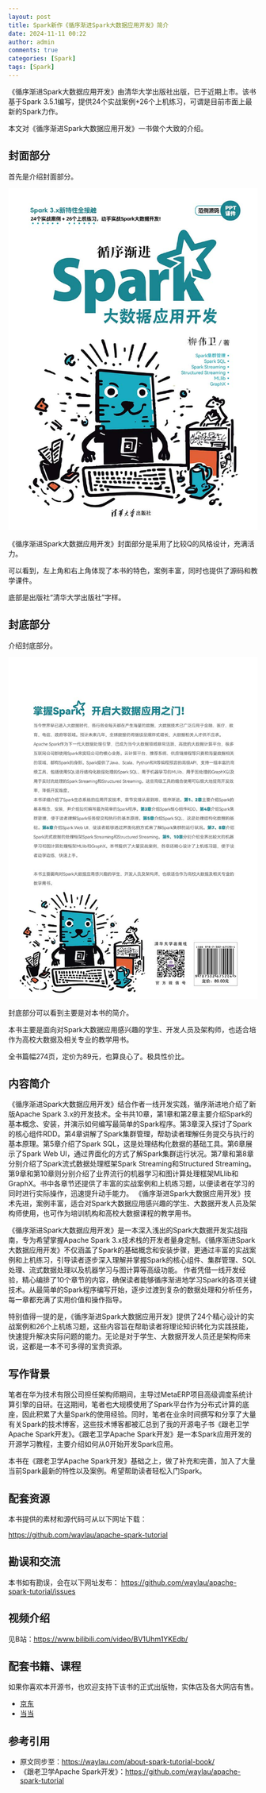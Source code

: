 ```yaml
---
layout: post
title: Spark新作《循序渐进Spark大数据应用开发》简介
date: 2024-11-11 00:22
author: admin
comments: true
categories: [Spark]
tags: [Spark]
---
```



《循序渐进Spark大数据应用开发》由清华大学出版社出版，已于近期上市。该书基于Spark 3.5.1编写，提供24个实战案例+26个上机练习，可谓是目前市面上最新的Spark力作。

本文对《循序渐进Spark大数据应用开发》一书做个大致的介绍。

<!-- more -->



## 封面部分

首先是介绍封面部分。

![](../images/post/20241111-spark-01.jpg)


《循序渐进Spark大数据应用开发》封面部分是采用了比较Q的风格设计，充满活力。


可以看到，左上角和右上角体现了本书的特色，案例丰富，同时也提供了源码和教学课件。

底部是出版社“清华大学出版社”字样。



## 封底部分

介绍封底部分。


![](../images/post/20241111-spark-02.jpg)


封底部分可以看到主要是对本书的简介。

本书主要是面向对Spark大数据应用感兴趣的学生、开发人员及架构师，也适合培作为高校大数据及相关专业的教学用书。


全书篇幅274页，定价为89元，也算良心了。极具性价比。






## 内容简介

《循序渐进Spark大数据应用开发》结合作者一线开发实践，循序渐进地介绍了新版Apache Spark 3.x的开发技术。全书共10章，第1章和第2章主要介绍Spark的基本概念、安装，并演示如何编写最简单的Spark程序。第3章深入探讨了Spark的核心组件RDD。第4章讲解了Spark集群管理，帮助读者理解任务提交与执行的基本原理。第5章介绍了Spark SQL，这是处理结构化数据的基础工具。第6章展示了Spark Web UI，通过界面化的方式了解Spark集群运行状况。第7章和第8章分别介绍了Spark流式数据处理框架Spark Streaming和Structured Streaming。第9章和第10章则分别介绍了业界流行的机器学习和图计算处理框架MLlib和GraphX。书中各章节还提供了丰富的实战案例和上机练习题，以便读者在学习的同时进行实际操作，迅速提升动手能力。
《循序渐进Spark大数据应用开发》技术先进，案例丰富，适合对Spark大数据应用感兴趣的学生、大数据开发人员及架构师使用，也可作为培训机构和高校大数据课程的教学用书。


《循序渐进Spark大数据应用开发》是一本深入浅出的Spark大数据开发实战指南，专为希望掌握Apache Spark 3.x技术栈的开发者量身定制。《循序渐进Spark大数据应用开发》不仅涵盖了Spark的基础概念和安装步骤，更通过丰富的实战案例和上机练习，引导读者逐步深入理解并掌握Spark的核心组件、集群管理、SQL处理、流式数据处理以及机器学习与图计算等高级功能。
作者凭借一线开发经验，精心编排了10个章节的内容，确保读者能够循序渐进地学习Spark的各项关键技术。从最简单的Spark程序编写开始，逐步过渡到复杂的数据处理和分析任务，每一章都充满了实用价值和操作指导。

特别值得一提的是，《循序渐进Spark大数据应用开发》提供了24个精心设计的实战案例和26个上机练习题，这些内容旨在帮助读者将理论知识转化为实践技能，快速提升解决实际问题的能力。无论是对于学生、大数据开发人员还是架构师来说，这都是一本不可多得的宝贵资源。

## 写作背景


笔者在华为技术有限公司担任架构师期间，主导过MetaERP项目高级调度系统计算引擎的自研。在这期间，笔者也大规模使用了Spark平台作为分布式计算的底座，因此积累了大量Spark的使用经验。同时，笔者在业余时间撰写和分享了大量有关Spark的技术博客，这些技术博客都被汇总到了我的开源电子书《跟老卫学Apache Spark开发》。《跟老卫学Apache Spark开发》是一本Spark应用开发的开源学习教程，主要介绍如何从0开始开发Spark应用。

本书在《跟老卫学Apache Spark开发》基础之上，做了补充和完善，加入了大量当前Spark最新的特性以及案例。希望帮助读者轻松入门Spark。

## 配套资源

本书提供的素材和源代码可从以下网址下载：

<https://github.com/waylau/apache-spark-tutorial>


## 勘误和交流

本书如有勘误，会在以下网址发布：
<https://github.com/waylau/apache-spark-tutorial/issues>




## 视频介绍

见B站：<https://www.bilibili.com/video/BV1Uhm1YKEdb/>

## 配套书籍、课程



如果你喜欢本开源书，也欢迎支持下该书的正式出版物，实体店及各大网店有售。


* [京东](https://search.jd.com/Search?keyword=%E5%BE%AA%E5%BA%8F%E6%B8%90%E8%BF%9BSpark%E5%A4%A7%E6%95%B0%E6%8D%AE%E5%BA%94%E7%94%A8%E5%BC%80%E5%8F%91&enc=utf-8&wq=%E5%BE%AA%E5%BA%8F%E6%B8%90%E8%BF%9BSpark%E5%A4%A7%E6%95%B0%E6%8D%AE%E5%BA%94%E7%94%A8%E5%BC%80%E5%8F%91&pvid=32d2112ca641476d9fc5323cf6113f60)
* [当当](https://search.jd.com/Search?keyword=%E5%BE%AA%E5%BA%8F%E6%B8%90%E8%BF%9BSpark%E5%A4%A7%E6%95%B0%E6%8D%AE%E5%BA%94%E7%94%A8%E5%BC%80%E5%8F%91&enc=utf-8&wq=%E5%BE%AA%E5%BA%8F%E6%B8%90%E8%BF%9BSpark%E5%A4%A7%E6%95%B0%E6%8D%AE%E5%BA%94%E7%94%A8%E5%BC%80%E5%8F%91&pvid=90f7a002994847d08196d4d3e77761a1)



## 参考引用

* 原文同步至：<https://waylau.com/about-spark-tutorial-book/>
* 《跟老卫学Apache Spark开发》：<https://github.com/waylau/apache-spark-tutorial>